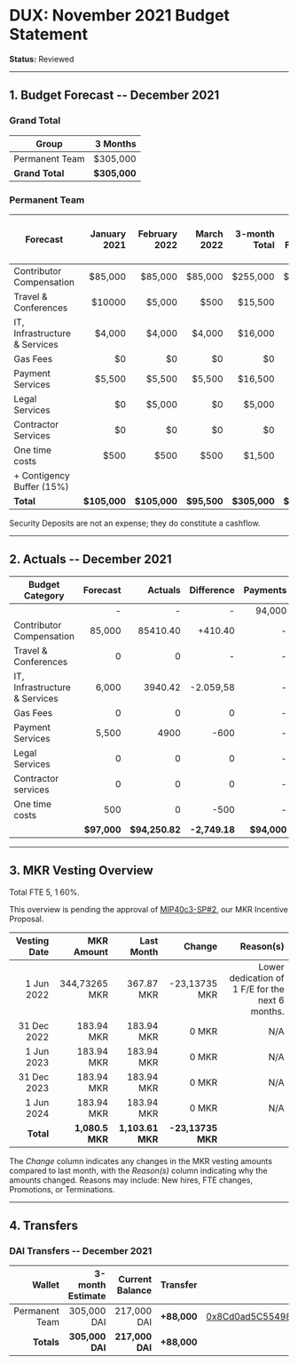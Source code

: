 # DUX: November 2021 Budget Statement

**Status:** Reviewed

---

## 1. Budget Forecast -- December 2021

### Grand Total

| Group           | 3 Months       |
|-----------------|---------------:|
| Permanent Team  |       $305,000  |
| **Grand Total** |   **$305,000** |

### Permanent Team

| Forecast                     | January 2021 | February 2022 | March 2022 | 3-month Total | MIP Budget Forecast/ CAP |
|------------------------------|----------:|----------:|------------:|--------------:|-------------:|
| Contributor Compensation             |   $85,000 |   $85,000 |     $85,000 |      $255,000 | $275,000 |
| Travel & Conferences             |      $10000 |     $5,000 |       $500 |         $15,500 |  $13,500 |
| IT, Infrastructure & Services             |      $4,000 |      $4,000 |        $4,000 |          $16,000 |  $27,000 |
| Gas Fees                     |      $0 |      $0 |       $0 |        $0 | $3,000 |
| Payment Services          |    $5,500 |     $5,500 |       $5,500 |       $16,500 | $20,000 | 
| Legal Services              |      $0  |      $5,000 |        $0 |          $5,000 | $16,000 | 
| Contractor Services            |      $0 |     $0 |       $0 |         $0 |  $45,000 |
| One time costs |                    $500 |     $500      |       $500     |     $1,500      | $21,000 |
| + Contigency Buffer (15%) | | | | | $61.075|
| **Total**                    |**$105,000**|**$105,000**|**$95,500**|  **$305,000**|   **$483,575** |  

Security Deposits are not an expense; they do constitute a cashflow.

---

## 2. Actuals -- December 2021


| Budget Category     | Forecast       | Actuals        | Difference      | Payments       |
| ------------------- | -------------: | -------------: | --------------: | -------------: |
|                     | -              | -              | -               | 94,000        |
| Contributor Compensation    | 85,000        | 85410.40      | +410.40       | -              |
| Travel & Conferences        | 0               | 0        | -            | -              |
| IT, Infrastructure & Services    | 6,000            | 3940.42        | -2.059,58             | -              |
| Gas Fees            | 0            | 0            | 0           | -              |
| Payment Services  | 5,500               | 4900           |  -600      | -              |
| Legal Services       | 0               | 0        | 0          | -              |
| Contractor services        | 0               | 0        | 0             | -              |
| One time costs            | 500               | 0        | -500         | -              |
|                     | **$97,000**    | **$94,250.82**    | **-2,749.18**      | **$94,000**    |


---

## 3. MKR Vesting Overview
Total FTE 5, 1 60%.

This overview is pending the approval of [MIP40c3-SP#2](), our MKR Incentive Proposal.
 
|  Vesting Date         |       MKR Amount | Last Month |        Change |      Reason(s) |
|----------------------:|-----------------:|-----------:|--------------:|---------------:|
|  1 Jun 2022          |       344,73265 MKR |     367.87 MKR |   -23,13735 MKR |      Lower dedication of 1 F/E for the next 6 months. |
|  31 Dec 2022          |       183.94 MKR |    183.94 MKR |   0 MKR |      N/A |
|  1 Jun 2023          |        183.94 MKR |     183.94 MKR |   0 MKR |      N/A |
|  31 Dec 2023          |       183.94 MKR |     183.94 MKR |   0 MKR |      N/A |
|  1 Jun 2024          |        183.94 MKR |     183.94 MKR |   0 MKR |      N/A |
|  **Total**            | **1,080.5 MKR** |  **1,103.61 MKR** | **-23,13735 MKR** |                |

The *Change* column indicates any changes in the MKR vesting amounts compared to last month, with the *Reason(s)* column indicating why the amounts changed. Reasons may include: New hires, FTE changes, Promotions, or Terminations.

---

## 4. Transfers

### DAI Transfers -- December 2021

|             Wallet | 3-month Estimate | Current Balance |         Transfer |                          Multi-sig Address |
|-------------------:|-----------------:|----------------:|-----------------:|-------------------------------------------:|
|     Permanent Team |      305,000 DAI |           217,000 DAI | **+88,000** | [0x8Cd0ad5C55498Aacb72b6689E1da5A284C69c0C7](https://gnosis-safe.io/app/#/safes/0x8Cd0ad5C55498Aacb72b6689E1da5A284C69c0C7/balances) |
|     **Totals**     |  **305,000 DAI** |       **217,000 DAI** | **+88,000** |                                            |
